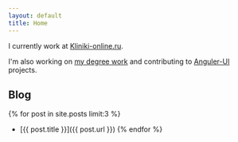 ```yaml
---
layout: default
title: Home
---
```


I currently work at [Kliniki-online.ru](http://kliniki-online.ru).

I'm also working on [my degree work](https://github.com/just-boris/application-magic) and contributing to [Anguler-UI](http://angular-ui.github.io/) projects.

## Blog

{% for post in site.posts limit:3 %}
- [{{ post.title }}]({{ post.url }})
{% endfor %}
